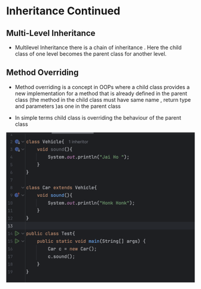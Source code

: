 # Inheritance Continued

## Multi-Level Inheritance 

* Multilevel Inheritance there is a chain of inheritance . Here the child class of one level becomes the parent class for another level.


## Method Overriding  

* Method overriding is a concept in OOPs where a child class provides a new implementation for a method that is already defined in the parent class (the method in the child class must have same name , return type and parameters )as one in the parent class 


* In simple terms child class is overriding the behaviour of the parent class 

![Overriding](C2.png)